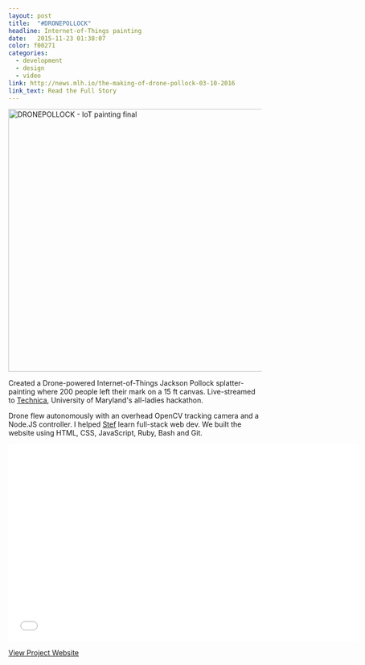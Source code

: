 ```yaml
---
layout: post
title:  "#DRONEPOLLOCK"
headline: Internet-of-Things painting
date:   2015-11-23 01:38:07
color: f00271
categories:
  - development
  - design
  - video
link: http://news.mlh.io/the-making-of-drone-pollock-03-10-2016
link_text: Read the Full Story
---
```

<img src="/images/dronepollock.jpg" width="696px" height="522px" alt="DRONEPOLLOCK - IoT painting final" class="shadow" />

Created a Drone-powered Internet-of-Things Jackson Pollock splatter-painting where 200 people left their mark on a 15 ft canvas. Live-streamed to [Technica](http://gotechnica.org), University of Maryland's all-ladies hackathon.

Drone flew autonomously with an overhead OpenCV tracking camera and a Node.JS controller. I helped [Stef](http://stefcohen.com/) learn full-stack web dev. We built the website using HTML, CSS, JavaScript, Ruby, Bash and Git.

<iframe width="696" height="392" src="//player.vimeo.com/video/152479854" frameborder="0" allowfullscreen></iframe>

<a href="http://drone.gotechnica.org" class="btn secondary" target="_blank"><span class="fa fa-link"></span>View Project Website</a>
